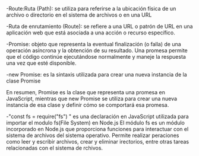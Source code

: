 -Route:Ruta (Path): se utiliza para referirse a la
ubicación física de un archivo o directorio en el
sistema de archivos o en una URL

-Ruta de enrutamiento (Route): se refiere a una URL
o patrón de URL en una aplicación web que está
asociada a una acción o recurso específico.

-Promise: objeto que representa la eventual finalización (o falla) de una operación asíncrona y la obtención de su resultado. Una promesa permite que el código continúe ejecutándose normalmente y maneje la respuesta una vez que esté disponible.

-new Promise: es la sintaxis utilizada para crear una nueva instancia de la clase Promise

En resumen, Promise es la clase que representa una promesa en JavaScript, mientras que new Promise se utiliza para crear una nueva instancia de esa clase y definir cómo se comportará esa promesa.

-"const fs = require("fs") " es una declaración en JavaScript utilizada para importar el modulo fs(File System) en Node.js El módulo fs es un módulo incorporado en Node.js que proporciona funciones para interactuar con el sistema de archivos del sistema operativo. Permite realizar peraciones como leer y escribir archivos, crear y eliminar irectorios, entre otras tareas relacionadas con el sistema de rchivos.